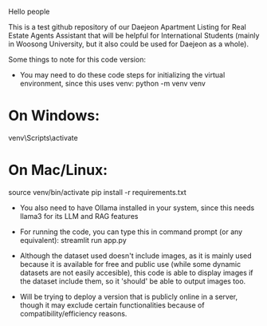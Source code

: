 Hello people

This is a test github repository of our Daejeon Apartment Listing for Real Estate Agents Assistant that will be helpful for International Students (mainly in Woosong University, but it also could be used for Daejeon as a whole).

Some things to note for this code version:
- You may need to do these code steps for initializing the virtual environment, since this uses venv:
python -m venv venv
# On Windows:
venv\Scripts\activate
# On Mac/Linux:
source venv/bin/activate
pip install -r requirements.txt

- You also need to have Ollama installed in your system, since this needs llama3 for its LLM and RAG features

- For running the code, you can type this in command prompt (or any equivalent):
  streamlit run app.py

- Although the dataset used doesn't include images, as it is mainly used because it is available for free and public use (while some dynamic datasets are not easily accesible), this code is able to display images if the dataset include them, so it 'should' be able to output images too.

- Will be trying to deploy a version that is publicly online in a server, though it may exclude certain functionalities because of compatibility/efficiency reasons. 
